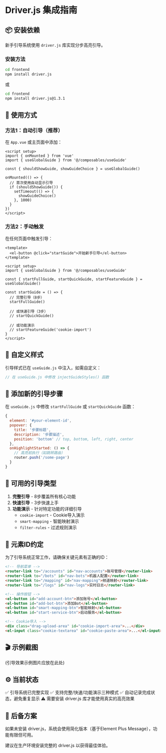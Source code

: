 # Driver.js 集成指南

## 📦 安装依赖

新手引导系统使用 `driver.js` 库实现分步高亮引导。

### 安装方法

```bash
cd frontend
npm install driver.js
```

或

```bash
cd frontend
npm install driver.js@1.3.1
```

## 🎯 使用方式

### 方法1：自动引导（推荐）

在 `App.vue` 或主页面中添加：

```vue
<script setup>
import { onMounted } from 'vue'
import { useGlobalGuide } from '@/composables/useGuide'

const { shouldShowGuide, showGuideChoice } = useGlobalGuide()

onMounted(() => {
  // 首次使用自动显示引导
  if (shouldShowGuide()) {
    setTimeout(() => {
      showGuideChoice()
    }, 1000)
  }
})
</script>
```

### 方法2：手动触发

在任何页面中触发引导：

```vue
<template>
  <el-button @click="startGuide">开始新手引导</el-button>
</template>

<script setup>
import { useGlobalGuide } from '@/composables/useGuide'

const { startFullGuide, startQuickGuide, startFeatureGuide } = useGlobalGuide()

const startGuide = () => {
  // 完整引导（8步）
  startFullGuide()
  
  // 或快速引导（3步）
  // startQuickGuide()
  
  // 或功能演示
  // startFeatureGuide('cookie-import')
}
</script>
```

## 🎨 自定义样式

引导样式已在 `useGuide.js` 中注入，如需自定义：

```javascript
// 在 useGuide.js 中修改 injectGuideStyles() 函数
```

## 📝 添加新的引导步骤

在 `useGuide.js` 中修改 `startFullGuide` 或 `startQuickGuide` 函数：

```javascript
{
  element: '#your-element-id',
  popover: {
    title: '步骤标题',
    description: '步骤描述',
    position: 'bottom' // top, bottom, left, right, center
  },
  onHighlightStarted: () => {
    // 高亮前执行（如跳转路由）
    router.push('/some-page')
  }
}
```

## 🔧 可用的引导类型

1. **完整引导** - 8步覆盖所有核心功能
2. **快速引导** - 3步快速上手
3. **功能演示** - 针对特定功能的详细引导
   - `cookie-import` - Cookie导入演示
   - `smart-mapping` - 智能映射演示
   - `filter-rules` - 过滤规则演示

## 📌 元素ID约定

为了引导系统正常工作，请确保关键元素有正确的ID：

```html
<!-- 导航菜单 -->
<router-link to="/accounts" id="nav-accounts">账号管理</router-link>
<router-link to="/bots" id="nav-bots">机器人配置</router-link>
<router-link to="/mapping" id="nav-mapping">频道映射</router-link>
<router-link to="/logs" id="nav-logs">实时日志</router-link>

<!-- 操作按钮 -->
<el-button id="add-account-btn">添加账号</el-button>
<el-button id="add-bot-btn">添加Bot</el-button>
<el-button id="smart-mapping-btn">智能映射</el-button>
<el-button id="start-service-btn">启动服务</el-button>

<!-- Cookie导入 -->
<div class="drag-upload-area" id="cookie-import-area">...</div>
<el-input class="cookie-textarea" id="cookie-paste-area">...</el-input>
```

## 🎬 示例截图

(引导效果示例图片应放在此处)

## ⚙️ 当前状态

✅ 引导系统已完整实现
✅ 支持完整/快速/功能演示三种模式
✅ 自动记录完成状态，避免重复显示
⚠️ 需要安装 driver.js 库才能使用真实的高亮效果

## 🔄 后备方案

如果未安装 driver.js，系统会使用简化版本（基于Element Plus Message），功能有限但可用。

建议在生产环境安装完整的 driver.js 以获得最佳体验。
